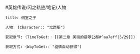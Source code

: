 #英雄传说/闪之轨迹/笔记/人物
```ad-note
title: 侧室之子

人物: (Character:: "尤西斯")

获取章节: (TimeToGet:: [[第二章 美丽的翡翠公都#^aa7eff|5/29]])

获取方式: (WayToGet:: "剧情自动获得")

```

